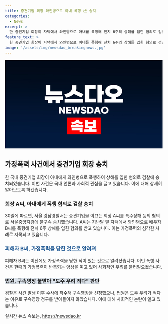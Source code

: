 ```yaml
---
title: 중견기업 회장 와인병으로 아내 폭행 檢 송치
categories:
  - News
excerpt: >
  한 중견기업 회장이 자택에서 와인병으로 아내를 폭행해 전치 6주의 상해를 입힌 혐의로 검찰에 송치됐다. A씨는 코스닥 상장기업을 이끄는 중견기업의 회장으로, B씨는 가정폭력을 당한 과거가 있는 것으로 전해졌다. 경찰은 구속영장을 신청했으나 법원이 받아들이지 않았다. A씨는 사건 발생 후 B씨에게 너 때문에 수갑 차게 생겼다는 연락을 취한 것으로 알려졌다. (150자)
feature_text: >
  한 중견기업 회장이 자택에서 와인병으로 아내를 폭행해 전치 6주의 상해를 입힌 혐의로 검찰에 송치됐다. A씨는 코스닥 상장기업을 이끄는 중견기업의 회장으로, B씨는 가정폭력을 당한 과거가 있는 것으로 전해졌다. 경찰은 구속영장을 신청했으나 법원이 받아들이지 않았다. A씨는 사건 발생 후 B씨에게 너 때문에 수갑 차게 생겼다는 연락을 취한 것으로 알려졌다. (150자)
image: '/assets/img/newsdao_breakingnews.jpg'
---
```


<p><img src="/assets/img/newsdao_breakingnews.jpg" alt="implanttips 속보" /></p>

<h2 data-ke-size="size26">가정폭력 사건에서 중견기업 회장 송치</h2>

<p data-ke-size="size16">한 국내 중견기업 회장이 아내에게 와인병으로 폭행하여 상해를 입힌 혐의로 검찰에 송치되었습니다. 이번 사건은 국내 언론과 사회적 관심을 끌고 있습니다. 이에 대해 상세히 알아보도록 하겠습니다.</p>

<h3>회장 A씨, 아내에게 폭행 혐의로 검찰 송치</h3>

<p data-ke-size="size16">30일에 따르면, 서울 강남경찰서는 중견기업을 이끄는 회장 A씨를 특수상해 등의 혐의로 서울중앙지검에 불구속 송치했습니다. A씨는 지난달 말 자택에서 와인병으로 배우자 B씨를 폭행해 전치 6주 상해를 입힌 혐의를 받고 있습니다. 이는 가정폭력의 심각한 사례로 지목되고 있습니다. </p>

<h3><span style="color: #1a5490;">피해자 B씨, 가정폭력을 당한 것으로 알려져</span></h3>

<p data-ke-size="size16">피해자 B씨는 이전에도 가정폭력을 당한 적이 있는 것으로 알려졌습니다. 이번 폭행 사건은 한때의 가정폭력이 반복되는 양상을 띠고 있어 사회적인 우려를 불러일으켰습니다.</p>

<h3><span style="background-color: #21538527;">법원, 구속영장 불받아 "도주 우려 적다" 판단</span></h3>

<p data-ke-size="size16">경찰은 사건 발생 이후 수사에 착수해 구속영장을 신청했으나, 법원은 도주 우려가 적다는 이유로 구속영장 청구를 받아들이지 않았습니다. 이에 대해 사회적인 논란이 일고 있습니다.</p>
실시간 뉴스 속보는, <a href="https://newsdao.kr" rel="dofollow">https://newsdao.kr</a>


